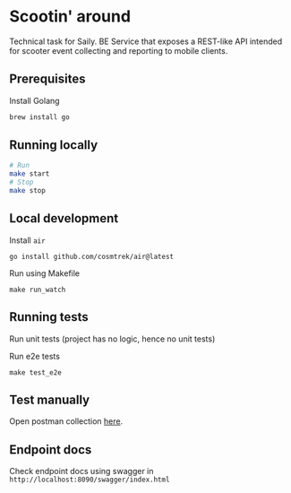 # Scootin' around

Technical task for Saily. BE Service that exposes a REST-like API intended for scooter event collecting and reporting to mobile clients.

## Prerequisites

Install Golang

```bash
brew install go
```

## Running locally

```bash
# Run
make start
# Stop
make stop
```

## Local development

Install `air`

```
go install github.com/cosmtrek/air@latest
```

Run using Makefile

```
make run_watch
```

## Running tests

Run unit tests
(project has no logic, hence no unit tests)

Run e2e tests

```
make test_e2e
```

## Test manually

Open postman collection [here](/postman/Scootin_bout.postman_collection.json).

## Endpoint docs

Check endpoint docs using swagger in `http://localhost:8090/swagger/index.html`

